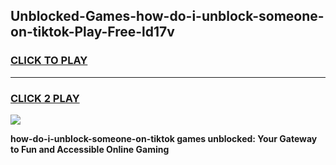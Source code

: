 
## Unblocked-Games-how-do-i-unblock-someone-on-tiktok-Play-Free-ld17v
<h3>
<a href="https://premium76.site?title=how-do-i-unblock-someone-on-tiktok&ref=21A">CLICK TO PLAY</a></h3>
<hr>

<h3>
<a href="https://premium76.site?title=how-do-i-unblock-someone-on-tiktok&ref=21A">CLICK 2 PLAY</a>
  
</h3>

<a href="https://premium76.site?title=how-do-i-unblock-someone-on-tiktok&ref=21A"><img src="https://clearcache.store/games.png"></a>


**how-do-i-unblock-someone-on-tiktok games unblocked: Your Gateway to Fun and Accessible Online Gaming**
